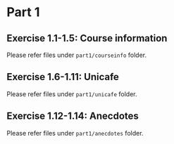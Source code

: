 # Part 1
## Exercise 1.1-1.5: Course information
Please refer files under `part1/courseinfo` folder.

## Exercise 1.6-1.11: Unicafe
Please refer files under `part1/unicafe` folder.

## Exercise 1.12-1.14: Anecdotes
Please refer files under `part1/anecdotes` folder.
